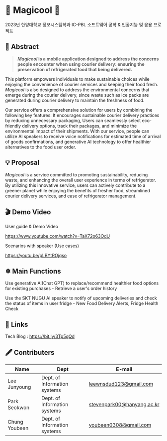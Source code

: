 # 🧊 Magicool 🥗
<!-- maybe an logo image here -->
2023년 한양대학교 정보시스템학과 IC-PBL 소프트웨어 공학 & 인공지능 및 응용 프로젝트

## 📌 Abstract
> ***Magicool* is a mobile application designed to address the concerns people encounter when using courier delivery: ensuring the preservation of refrigerated food that being delivered.**
> 
 This platform empowers individuals to make sustainable choices while enjoying the convenience of courier services and keeping their food fresh. *Magicool* is also designed to address the environmental concerns that emerge during the courier delivery, since waste such as ice packs are generated during courier delivery to maintain the freshness of food.

 
 Our service offers a comprehensive solution for users by combining the following key features:
 It encourages sustainable courier delivery practices by reducing unnecessary packaging,  Users can seamlessly select eco-friendly delivery options, track their packages, and minimize the environmental impact of their shipments. With our service, people can utilize AI speakers to receive voice notifications for estimated time of arrival of goods confirmations, and generative AI technology to offer healthier alternatives to the food user order. 

## 💡 Proposal
 *Magicool*  is a service committed to promoting sustainability, reducing waste, and enhancing the overall user experience in terms of refrigerator. By utilizing this innovative service, users can actively contribute to a greener planet while enjoying the benefits of fresher food, streamlined courier delivery services, and ease of refrigerator management.

## 🎬 Demo Video
User guide & Demo Video


https://www.youtube.com/watch?v=TaX72o63OdU


Scenarios with speaker (Use cases)


https://youtu.be/pLBYtROjgso



## ❄ Main Functions

Use generative AI(Chat GPT) to replace/recommend healthier food options for existing purchases  - Retrieve a user's order history

Use the SKT NUGU AI speaker to notify of upcoming deliveries and check the status of items in user fridge - New Food Delivery Alerts, Fridge Health Check


## 🔗 Links
Tech Blog : https://bit.ly/3Tp5gQd

## 🖋 Contributers

|Name|Dept|E-mail|
|----------|----------|------------|
|Lee Junyoung|Dept. of Information systems|leewnsdud123@gmail.com|
|Park Seokwon|Dept. of Information systems|stevenpark00@hanyang.ac.kr|
|Chung Youbeen|Dept. of Information systems|youbeen0308@gmail.com|

<!--
**Refrrange/Refrrange** is a ✨ _special_ ✨ repository because its `README.md` (this file) appears on your GitHub profile.

Here are some ideas to get you started:

- 🔭 I’m currently working on ...
- 🌱 I’m currently learning ...
- 👯 I’m looking to collaborate on ...
- 🤔 I’m looking for help with ...
- 💬 Ask me about ...
- 📫 How to reach me: ...
- 😄 Pronouns: ...
- ⚡ Fun fact: ...
-->
